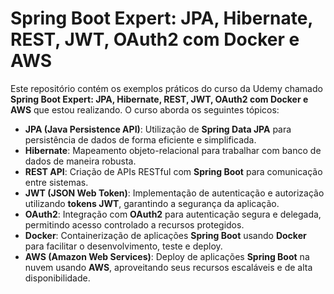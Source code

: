 # Spring Boot Expert: JPA, Hibernate, REST, JWT, OAuth2 com Docker e AWS

Este repositório contém os exemplos práticos do curso da Udemy chamado **Spring Boot Expert: JPA, Hibernate, REST, JWT, OAuth2 com Docker e AWS** que estou realizando. O curso aborda os seguintes tópicos:

- **JPA (Java Persistence API)**: Utilização de **Spring Data JPA** para persistência de dados de forma eficiente e simplificada.
- **Hibernate**: Mapeamento objeto-relacional para trabalhar com banco de dados de maneira robusta.
- **REST API**: Criação de APIs RESTful com **Spring Boot** para comunicação entre sistemas.
- **JWT (JSON Web Token)**: Implementação de autenticação e autorização utilizando **tokens JWT**, garantindo a segurança da aplicação.
- **OAuth2**: Integração com **OAuth2** para autenticação segura e delegada, permitindo acesso controlado a recursos protegidos.
- **Docker**: Containerização de aplicações **Spring Boot** usando **Docker** para facilitar o desenvolvimento, teste e deploy.
- **AWS (Amazon Web Services)**: Deploy de aplicações **Spring Boot** na nuvem usando **AWS**, aproveitando seus recursos escaláveis e de alta disponibilidade.

